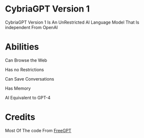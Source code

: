 # CybriaGPT Version 1

CybriaGPT Version 1 Is An UnRestricted AI Language Model That Is independent From OpenAI

# Abilities

Can Browse the Web

Has no Restrictions

Can Save Conversations

Has Memory

AI Equivalent to GPT-4

# Credits

Most Of The code From <a href="https://github.com/ramonvc/freegpt-webui/tree/main">FreeGPT</a>
